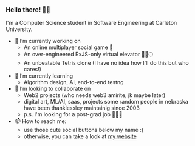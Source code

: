 ### Hello there! 👋🏿

I'm a Computer Science student in Software Engineering at Carleton University.

- 🔭 I’m currently working on
  - An online multiplayer social game 🎲
  - An over-engineered RxJS-only virtual elevator 🦄🚀🌕
  - An unbeatable Tetris clone (I have no idea how I'll do this but who cares!)
- 🌱 I’m currently learning
  - Algorithm design, AI, end-to-end testng
- 👯 I’m looking to collaborate on
  - Web2 projects (who needs web3 amirite, jk maybe later)
  - digital art, ML/AI, saas, projects some random people in nebraska have been thanklessley maintainig since 2003
  - p.s. I'm looking for a post-grad job 🙋🏿‍♂️
- 📫 How to reach me:
  - use those cute social buttons below my name :)
  - otherwise, you can take a look at [my website](https://victorolaitan.xyz)
<!--
**DeveloperRic/DeveloperRic** is a ✨ _special_ ✨ repository because its `README.md` (this file) appears on your GitHub profile.
Here are some ideas to get you started:
- 🔭 I’m currently working on ...
- 🌱 I’m currently learning ...
- 👯 I’m looking to collaborate on ...
- 🤔 I’m looking for help with ...
- 💬 Ask me about ...
- 📫 How to reach me: ...
- 😄 Pronouns: ...
- ⚡ Fun fact: ...
-->
